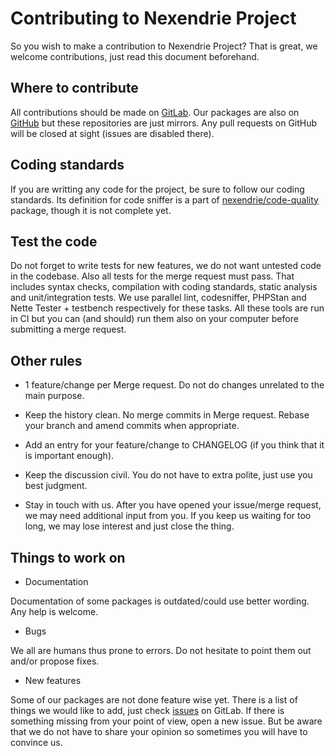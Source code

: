 Contributing to Nexendrie Project
==================================

So you wish to make a contribution to Nexendrie Project? That is great, we welcome contributions, just read this document beforehand.

Where to contribute
-------------------

All contributions should be made on [GitLab](https://gitlab.com/nexendrie). Our packages are also on [GitHub](https://github.com/nexendrie) but these repositories are just mirrors. Any pull requests on GitHub will be closed at sight (issues are disabled there).

Coding standards
----------------

If you are writting any code for the project, be sure to follow our coding standards. Its definition for code sniffer is a part of [nexendrie/code-quality](https://gitlab.com/nexendrie/code-quality/blob/master/ruleset.xml) package, though it is not complete yet.

Test the code
-------------

Do not forget to write tests for new features, we do not want untested code in the codebase. Also all tests for the merge request must pass. That includes syntax checks, compilation with coding standards, static analysis and unit/integration tests. We use parallel lint, codesniffer, PHPStan and Nette Tester + testbench respectively for these tasks. All these tools are run in CI but you can (and should) run them also on your computer before submitting a merge request.

Other rules
-----------

* 1 feature/change per Merge request. Do not do changes unrelated to the main purpose.

* Keep the history clean. No merge commits in Merge request. Rebase your branch and amend commits when appropriate.

* Add an entry for your feature/change to CHANGELOG (if you think that it is important enough).

* Keep the discussion civil. You do not have to extra polite, just use you best judgment.

* Stay in touch with us. After you have opened your issue/merge request, we may need additional input from you. If you keep us waiting for too long, we may lose interest and just close the thing.

Things to work on
-----------------

* Documentation

Documentation of some packages is outdated/could use better wording. Any help is welcome.

* Bugs

We all are humans thus prone to errors. Do not hesitate to point them out and/or propose fixes.

* New features

Some of our packages are not done feature wise yet. There is a list of things we would like to add, just check [issues](https://gitlab.com/groups/nexendrie/issues) on GitLab. If there is something missing from your point of view, open a new issue. But be aware that we do not have to share your opinion so sometimes you will have to convince us.
